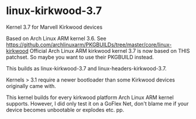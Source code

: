 linux-kirkwood-3.7
==================

Kernel 3.7 for Marvell Kirkwood devices

Based on Arch Linux ARM kernel 3.6.
See https://github.com/archlinuxarm/PKGBUILDs/tree/master/core/linux-kirkwood
Official Arch Linux ARM kirkwood kernel 3.7 is now based on THIS patchset. So maybe you want to use their PKGBUILD instead.

This builds as linux-kirkwood-3.7 and linux-headers-kirkwood-3.7.

Kernels > 3.1 require a newer bootloader than some Kirkwood devices originally came with.

This kernel builds for every kirkwood platform Arch Linux ARM kernel supports. However,
I did only test it on a GoFlex Net, don't blame me if your device becomes unbootable or explodes etc. pp.
